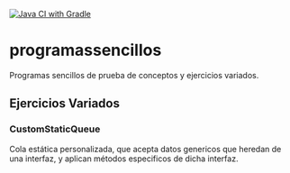 [![Java CI with Gradle](https://github.com/duberlyguarnizofuentesrivera/programassencillos/actions/workflows/gradle.yml/badge.svg?branch=main)](https://github.com/duberlyguarnizofuentesrivera/programassencillos/actions/workflows/gradle.yml)
# programassencillos
Programas sencillos de prueba de conceptos y ejercicios variados.

## Ejercicios Variados
### CustomStaticQueue
Cola estática personalizada, que acepta datos genericos que heredan de una interfaz, y aplican métodos especificos de dicha interfaz.
